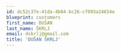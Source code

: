 ```yaml
---
id: dc52c37e-41da-4b04-bc26-cf093a24654e
blueprint: customers
first_name: DUŠAN
last_name: ŠKRLJ
email: dskrlj@gmail.com
title: 'DUŠAN ŠKRLJ'
---
```

